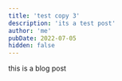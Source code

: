 ```yaml
---
title: 'test copy 3'
description: 'its a test post'
author: 'me'
pubDate: 2022-07-05
hidden: false
---
```


this is a blog post